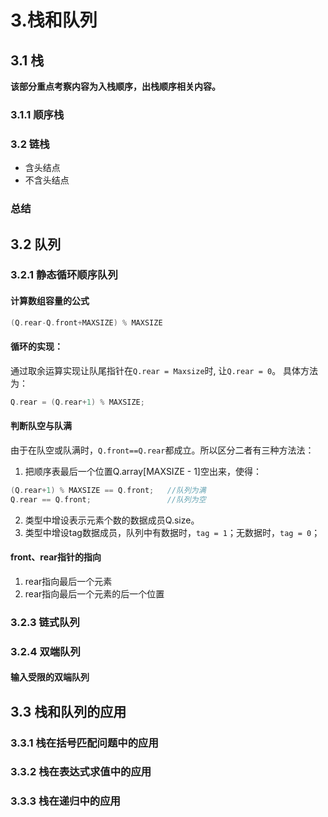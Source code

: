 #  3.栈和队列
## 3.1 栈
**该部分重点考察内容为入栈顺序，出栈顺序相关内容。**

### 3.1.1 顺序栈
### 3.2 链栈
- 含头结点
- 不含头结点
### 总结

## 3.2 队列
### 3.2.1 静态循环顺序队列
#### 计算数组容量的公式
```c
(Q.rear-Q.front+MAXSIZE) % MAXSIZE
```
#### 循环的实现：
通过取余运算实现让队尾指针在`Q.rear = Maxsize`时,
让`Q.rear = 0`。
具体方法为：
```c
Q.rear = (Q.rear+1) % MAXSIZE;
```
#### 判断队空与队满
由于在队空或队满时，`Q.front==Q.rear`都成立。所以区分二者有三种方法法：

1. 把顺序表最后一个位置Q.array[MAXSIZE - 1]空出来，使得：
```c
(Q.rear+1) % MAXSIZE == Q.front;   //队列为满
Q.rear == Q.front;                 //队列为空 
```
2. 类型中增设表示元素个数的数据成员Q.size。
3. 类型中增设tag数据成员，队列中有数据时，`tag = 1`；无数据时，`tag = 0`；
#### front、rear指针的指向
1. rear指向最后一个元素
2. rear指向最后一个元素的后一个位置

### 3.2.3 链式队列
### 3.2.4 双端队列
#### 输入受限的双端队列

## 3.3 栈和队列的应用
### 3.3.1 栈在括号匹配问题中的应用
### 3.3.2 栈在表达式求值中的应用

 





### 3.3.3 栈在递归中的应用
### 

